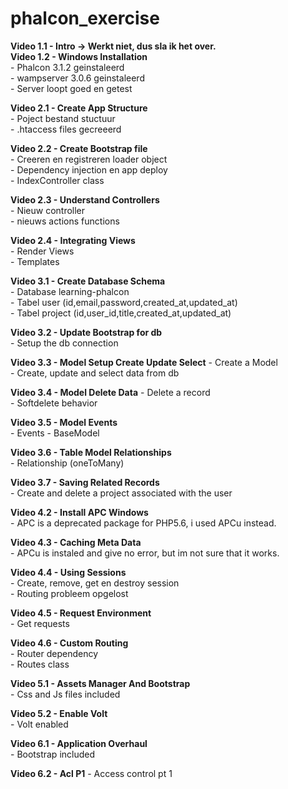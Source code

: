 # phalcon_exercise    

**Video 1.1 - Intro -> Werkt niet, dus sla ik het over.**          
**Video 1.2 - Windows Installation**    
	- Phalcon 3.1.2 geinstaleerd  
	- wampserver 3.0.6 geinstaleerd  
	- Server loopt goed en getest      

**Video 2.1 - Create App Structure**    
	- Poject bestand stuctuur  
	- .htaccess files gecreeerd      

**Video 2.2 - Create Bootstrap file**    
	- Creeren en registreren loader object  
	- Dependency injection en app deploy  
	- IndexController class    

**Video 2.3 - Understand Controllers**      
	- Nieuw controller  
	- nieuws actions functions    

**Video 2.4 - Integrating Views**        
	- Render Views    
	- Templates    

**Video 3.1 - Create Database Schema**        
	- Database learning-phalcon   
	- Tabel user (id,email,password,created_at,updated_at)  
	- Tabel project (id,user_id,title,created_at,updated_at)    
	
**Video 3.2 - Update Bootstrap for db**          
	- Setup the db connection    

**Video 3.3 - Model Setup Create Update Select**
	- Create a Model  
	- Create, update and select data from db           


**Video 3.4 - Model Delete Data**
	- Delete a record  
	- Softdelete behavior    

**Video 3.5 - Model Events**  
	- Events
	- BaseModel    

 **Video 3.6 - Table Model Relationships**  
 	- Relationship (oneToMany)    

**Video 3.7 - Saving Related Records**    
 	- Create and delete a project associated with the user  

**Video 4.2 - Install APC Windows**      
	- APC is a deprecated package for PHP5.6, i used APCu instead.      

**Video 4.3 - Caching Meta Data**        
	- APCu is instaled and give no error, but im not sure that it works.    

**Video 4.4 - Using Sessions**  
	- Create, remove, get en destroy session  
	- Routing probleem opgelost    

**Video 4.5 - Request Environment**    
	- Get requests    

**Video 4.6 - Custom Routing**  
	- Router dependency  
	- Routes class    

**Video 5.1 - Assets Manager And Bootstrap**  
	- Css and Js files included    


**Video 5.2 - Enable Volt**  
	- Volt enabled    


**Video 6.1 - Application Overhaul**      
	- Bootstrap included     

**Video 6.2 - Acl P1**
	- Access control pt 1      





   	         




 	    

    




